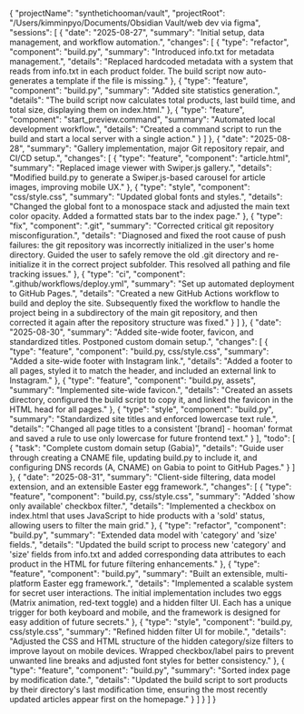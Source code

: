 {
  "projectName": "synthetichooman/vault",
  "projectRoot": "/Users/kimminpyo/Documents/Obsidian Vault/web dev via figma",
  "sessions": [
    {
      "date": "2025-08-27",
      "summary": "Initial setup, data management, and workflow automation.",
      "changes": [
        {
          "type": "refactor",
          "component": "build.py",
          "summary": "Introduced info.txt for metadata management.",
          "details": "Replaced hardcoded metadata with a system that reads from info.txt in each product folder. The build script now auto-generates a template if the file is missing."
        },
        {
          "type": "feature",
          "component": "build.py",
          "summary": "Added site statistics generation.",
          "details": "The build script now calculates total products, last build time, and total size, displaying them on index.html."
        },
        {
          "type": "feature",
          "component": "start_preview.command",
          "summary": "Automated local development workflow.",
          "details": "Created a command script to run the build and start a local server with a single action."
        }
      ]
    },
    {
      "date": "2025-08-28",
      "summary": "Gallery implementation, major Git repository repair, and CI/CD setup.",
      "changes": [
        {
          "type": "feature",
          "component": "article.html",
          "summary": "Replaced image viewer with Swiper.js gallery.",
          "details": "Modified build.py to generate a Swiper.js-based carousel for article images, improving mobile UX."
        },
        {
          "type": "style",
          "component": "css/style.css",
          "summary": "Updated global fonts and styles.",
          "details": "Changed the global font to a monospace stack and adjusted the main text color opacity. Added a formatted stats bar to the index page."
        },
        {
          "type": "fix",
          "component": ".git",
          "summary": "Corrected critical git repository misconfiguration.",
          "details": "Diagnosed and fixed the root cause of push failures: the git repository was incorrectly initialized in the user's home directory. Guided the user to safely remove the old .git directory and re-initialize it in the correct project subfolder. This resolved all pathing and file tracking issues."
        },
        {
          "type": "ci",
          "component": ".github/workflows/deploy.yml",
          "summary": "Set up automated deployment to GitHub Pages.",
          "details": "Created a new GitHub Actions workflow to build and deploy the site. Subsequently fixed the workflow to handle the project being in a subdirectory of the main git repository, and then corrected it again after the repository structure was fixed."
        }
      ]
    },
    {
      "date": "2025-08-30",
      "summary": "Added site-wide footer, favicon, and standardized titles. Postponed custom domain setup.",
      "changes": [
        {
          "type": "feature",
          "component": "build.py, css/style.css",
          "summary": "Added a site-wide footer with Instagram link.",
          "details": "Added a footer to all pages, styled it to match the header, and included an external link to Instagram."
        },
        {
          "type": "feature",
          "component": "build.py, assets",
          "summary": "Implemented site-wide favicon.",
          "details": "Created an assets directory, configured the build script to copy it, and linked the favicon in the HTML head for all pages."
        },
        {
          "type": "style",
          "component": "build.py",
          "summary": "Standardized site titles and enforced lowercase text rule.",
          "details": "Changed all page titles to a consistent '[brand] - hooman' format and saved a rule to use only lowercase for future frontend text."
        }
      ],
      "todo": [
        {
          "task": "Complete custom domain setup (Gabia)",
          "details": "Guide user through creating a CNAME file, updating build.py to include it, and configuring DNS records (A, CNAME) on Gabia to point to GitHub Pages."
        }
      ]
    },
    {
      "date": "2025-08-31",
      "summary": "Client-side filtering, data model extension, and an extensible Easter egg framework.",
      "changes": [
        {
          "type": "feature",
          "component": "build.py, css/style.css",
          "summary": "Added 'show only available' checkbox filter.",
          "details": "Implemented a checkbox on index.html that uses JavaScript to hide products with a 'sold' status, allowing users to filter the main grid."
        },
        {
          "type": "refactor",
          "component": "build.py",
          "summary": "Extended data model with 'category' and 'size' fields.",
          "details": "Updated the build script to process new 'category' and 'size' fields from info.txt and added corresponding data attributes to each product in the HTML for future filtering enhancements."
        },
        {
          "type": "feature",
          "component": "build.py",
          "summary": "Built an extensible, multi-platform Easter egg framework.",
          "details": "Implemented a scalable system for secret user interactions. The initial implementation includes two eggs (Matrix animation, red-text toggle) and a hidden filter UI. Each has a unique trigger for both keyboard and mobile, and the framework is designed for easy addition of future secrets."
        },
        {
          "type": "style",
          "component": "build.py, css/style.css",
          "summary": "Refined hidden filter UI for mobile.",
          "details": "Adjusted the CSS and HTML structure of the hidden category/size filters to improve layout on mobile devices. Wrapped checkbox/label pairs to prevent unwanted line breaks and adjusted font styles for better consistency."
        },
        {
          "type": "feature",
          "component": "build.py",
          "summary": "Sorted index page by modification date.",
          "details": "Updated the build script to sort products by their directory's last modification time, ensuring the most recently updated articles appear first on the homepage."
        }
      ]
    }
  ]
}